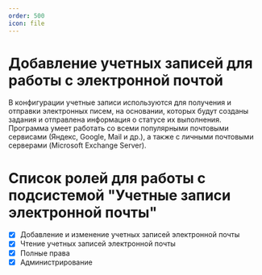 ```yaml
---
order: 500
icon: file 
---
```


# Добавление учетных записей для работы с электронной почтой

В конфигурации учетные записи используются для получения и отправки электронных писем, на основании, которых будут созданы задания и отправлена информация о статусе их выполнения. 
Программа умеет работать со всеми популярными почтовыми сервисами (Яндекс, Google, Mail и др.), а также с личными почтовыми серверами (Microsoft Exchange Server). 

# **Список ролей для работы с подсистемой "Учетные записи электронной почты"**

* [x] Добавление и изменение учетных записей электронной почты
* [x] Чтение учетных записей электронной почты
* [x] Полные права
* [x] Администрирование